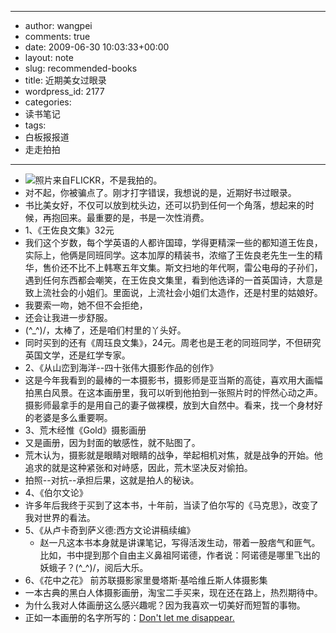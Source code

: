 - --
- author: wangpei
- comments: true
- date: 2009-06-30 10:03:33+00:00
- layout: note
- slug: recommended-books
- title: 近期美女过眼录
- wordpress_id: 2177
- categories:
- 读书笔记
- tags:
- 白板报报道
- 走走拍拍
- --
- ![照片来自FLICKR，不是我拍的。](http://76.13.18.77/3375/3656033299_03a4a83031.jpg)
- 对不起，你被骗点了。刚才打字错误，我想说的是，近期好书过眼录。
- 书比美女好，不仅可以放到枕头边，还可以扔到任何一个角落，想起来的时候，再抱回来。最重要的是，书是一次性消费。
- 1、《王佐良文集》32元
- 我们这个岁数，每个学英语的人都许国璋，学得更精深一些的都知道王佐良，实际上，他俩是同班同学。这本加厚的精装书，浓缩了王佐良老先生一生的精华，售价还不比不上韩寒五年文集。斯文扫地的年代啊，雷公电母的子孙们，遇到任何东西都会嘲笑，在王佐良文集里，看到他选译的一首英国诗，大意是致上流社会的小姐们。里面说，上流社会小姐们太造作，还是村里的姑娘好。
- 我要索一吻，她不但不会拒绝，
- 还会让我进一步舒服。
- \(^_^)/，太棒了，还是咱们村里的丫头好。
- 同时买到的还有《周珏良文集》，24元。周老也是王老的同班同学，不但研究英国文学，还是红学专家。
- 2、《从山峦到海洋--四十张伟大摄影作品的创作》
- 这是今年我看到的最棒的一本摄影书，摄影师是亚当斯的高徒，喜欢用大画幅拍黑白风景。在这本画册里，我可以听到他拍到一张照片时的怦然心动之声。摄影师最拿手的是用自己的妻子做裸模，放到大自然中。看来，找一个身材好的老婆是多么重要啊。
- 3、荒木经惟《Gold》摄影画册
- 又是画册，因为封面的敏感性，就不贴图了。
- 荒木认为，摄影就是眼睛对眼睛的战争，举起相机对焦，就是战争的开始。他追求的就是这种紧张和对峙感，因此，荒木坚决反对偷拍。
- 拍照--对抗--承担后果，这就是拍人的秘诀。
- 4、《伯尔文论》
- 许多年后我终于买到了这本书，十年前，当读了伯尔写的《马克思》，改变了我对世界的看法。
- 5、《从卢卡奇到萨义德:西方文论讲稿续编》
    - 赵一凡这本书本身就是讲课笔记，写得活泼生动，带着一股痞气和匪气。比如，书中提到那个自由主义鼻祖阿诺德，作者说：阿诺德是哪里飞出的妖蛾子？\(^_^)/，阅后大乐。
- 6、《花中之花》 前苏联摄影家里曼塔斯·基哈维丘斯人体摄影集
- 一本古典的黑白人体摄影画册，淘宝二手买来，现在还在路上，热烈期待中。
- 为什么我对人体画册这么感兴趣呢？因为我喜欢一切美好而短暂的事物。
- 正如一本画册的名字所写的：[Don't let me disappear.](http://www.amazon.com/Slater-Bradley-dont-let-disappear/dp/1931493197/ref=sr_1_1?ie=UTF8&s=books&qid=1246356151&sr=8-1)
